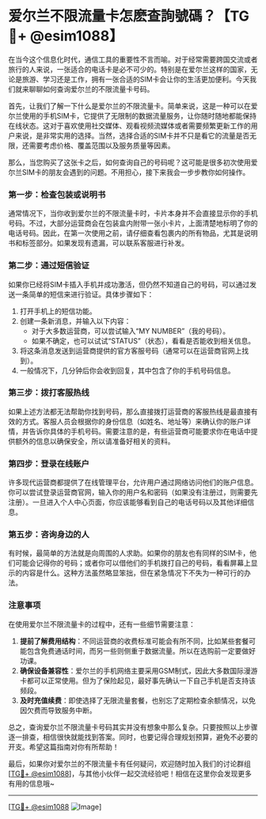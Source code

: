 # 爱尔兰不限流量卡怎麽查詢號碼？【TG💪+ @esim1088】

在当今这个信息化时代，通信工具的重要性不言而喻。对于经常需要跨国交流或者旅行的人来说，一张适合的电话卡是必不可少的。特别是在爱尔兰这样的国家，无论是旅游、学习还是工作，拥有一张合适的SIM卡会让你的生活更加便利。今天我们就来聊聊如何查询爱尔兰的不限流量卡号码。

首先，让我们了解一下什么是爱尔兰的不限流量卡。简单来说，这是一种可以在爱尔兰使用的手机SIM卡，它提供了无限制的数据流量服务，让你随时随地都能保持在线状态。这对于喜欢使用社交媒体、观看视频流媒体或者需要频繁更新工作的用户来说，是非常实用的选择。当然，选择合适的SIM卡并不只是看它的流量是否无限，还需要考虑价格、覆盖范围以及服务质量等因素。

那么，当您购买了这张卡之后，如何查询自己的号码呢？这可能是很多初次使用爱尔兰SIM卡的朋友会遇到的问题。不用担心，接下来我会一步步教你如何操作。

### **第一步：检查包装或说明书**

通常情况下，当你收到爱尔兰的不限流量卡时，卡片本身并不会直接显示你的手机号码。不过，大部分运营商会在包装盒内附带一张小卡片，上面清楚地标明了你的电话号码。因此，在第一次使用之前，请仔细查看包裹内的所有物品，尤其是说明书和标签部分。如果发现有遗漏，可以联系客服进行补发。

### **第二步：通过短信验证**

如果你已经将SIM卡插入手机并成功激活，但仍然不知道自己的号码，可以通过发送一条简单的短信来进行验证。具体步骤如下：

1. 打开手机上的短信功能。
2. 创建一条新消息，并输入以下内容：
   - 对于大多数运营商，可以尝试输入“MY NUMBER”（我的号码）。
   - 如果不确定，也可以试试“STATUS”（状态），看看是否能收到相关信息。
3. 将这条消息发送到运营商提供的官方客服号码（通常可以在运营商官网上找到）。
4. 一般情况下，几分钟后你会收到回复，其中包含了你的手机号码信息。

### **第三步：拨打客服热线**

如果上述方法都无法帮助你找到号码，那么直接拨打运营商的客服热线是最直接有效的方式。客服人员会根据你的身份信息（如姓名、地址等）来确认你的账户详情，并告诉你具体的手机号码。需要注意的是，有些运营商可能要求你在电话中提供额外的信息以确保安全，所以请准备好相关的资料。

### **第四步：登录在线账户**

许多现代运营商都提供了在线管理平台，允许用户通过网络访问他们的账户信息。你可以尝试登录运营商官网，输入你的用户名和密码（如果没有注册过，则需要先注册）。一旦进入个人中心页面，你应该能够看到自己的电话号码以及其他详细信息。

### **第五步：咨询身边的人**

有时候，最简单的方法就是向周围的人求助。如果你的朋友也有同样的SIM卡，他们可能会记得你的号码；或者你可以借他们的手机拨打自己的号码，看看屏幕上显示的内容是什么。这种方法虽然略显笨拙，但在紧急情况下不失为一种可行的办法。

### **注意事项**

在使用爱尔兰不限流量卡的过程中，还有一些细节需要注意：

1. **提前了解费用结构**：不同运营商的收费标准可能会有所不同，比如某些套餐可能包含免费通话时间，而另一些则侧重于数据流量。所以在选购前一定要做好功课。
2. **确保设备兼容性**：爱尔兰的手机网络主要采用GSM制式，因此大多数国际漫游卡都可以正常使用。但为了保险起见，最好事先确认一下自己手机是否支持该频段。
3. **及时充值续费**：即使选择了无限流量套餐，也别忘了定期检查余额情况，以免因欠费而导致服务中断。

总之，查询爱尔兰不限流量卡号码其实并没有想象中那么复杂。只要按照以上步骤逐一排查，相信很快就能找到答案。同时，也要记得合理规划预算，避免不必要的开支。希望这篇指南对你有所帮助！

最后，如果你对爱尔兰的不限流量卡有任何疑问，欢迎随时加入我们的讨论群组[[TG💪+ @esim1088](https://t.me/s/esim1088)]，与其他小伙伴一起交流经验吧！相信在这里你会发现更多有用的信息哦~

---

[[TG💪+ @esim1088](https://t.me/s/esim1088) ![Image](https://i.postimg.cc/4NQfJmqS/Snipaste-2025-05-13-00-14-12.png)]